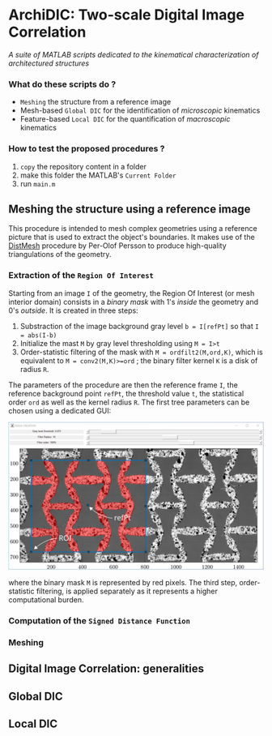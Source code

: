 # ArchiDIC: Two-scale Digital Image Correlation
*A suite of MATLAB scripts dedicated to the kinematical characterization of architectured structures*

### What do these scripts do ?
- `Meshing` the structure from a reference image
- Mesh-based `Global DIC` for the identification of *microscopic* kinematics
- Feature-based `Local DIC` for the quantification of *macroscopic* kinematics

### How to test the proposed procedures ?
1. `copy` the repository content in a folder
2. make this folder the MATLAB's `Current Folder`
3. run `main.m`



## Meshing the structure using a reference image
This procedure is intended to mesh complex geometries using a reference picture that is used to extract the object's boundaries.
It makes use of the [DistMesh](http://persson.berkeley.edu/distmesh/) procedure by Per-Olof Persson to produce high-quality triangulations of the geometry.

### Extraction of the `Region Of Interest`
Starting from an image `I` of the geometry, the Region Of Interest (or mesh interior domain) consists in a *binary mask* with 1's *inside* the geometry and 0's *outside*.
It is created in three steps:
1. Substraction of the image background gray level `b = I[refPt]` so that `I = abs(I-b)`
2. Initialize the mast `M` by gray level thresholding using `M = I>t`
3. Order-statistic filtering of the mask with `M = ordfilt2(M,ord,K)`, which is equivalent to `M = conv2(M,K)>=ord` ; the binary filter kernel `K` is a disk of radius `R`.

The parameters of the procedure are then the reference frame `I`, the reference background point `refPt`, the threshold value `t`, the statistical order `ord` as well as the kernel radius `R`. The first tree parameters can be chosen using a dedicated GUI:

<p align="center"> 
  <img alt="Screenshot: Mask Creation Figure" src="doc/MASK.svg" width="700"/> 
</p>

where the binary mask `M` is represented by red pixels. The third step, order-statistic filtering, is applied separately as it represents a higher computational burden.

### Computation of the `Signed Distance Function`

### Meshing


## Digital Image Correlation: generalities


## Global DIC


## Local DIC
